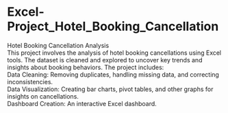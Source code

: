 # Excel-Project_Hotel_Booking_Cancellation
Hotel Booking Cancellation Analysis<br>
This project involves the analysis of hotel booking cancellations using Excel tools. The dataset is cleaned and explored to uncover key trends and insights about booking behaviors. The project includes:
<br>
Data Cleaning: Removing duplicates, handling missing data, and correcting inconsistencies.<br>
Data Visualization: Creating bar charts, pivot tables, and other graphs for insights on cancellations.<br>
Dashboard Creation: An interactive Excel dashboard.<br>
